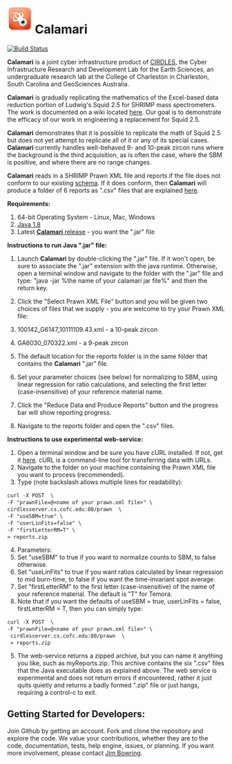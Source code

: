 ![logo](./app/src/main/resources/org/cirdles/calamari/squidoo-icon.png)Calamari
========

[![Build Status](https://travis-ci.org/bowring/Calamari.svg?branch=master)](https://travis-ci.org/bowring/Calamari)

**Calamari** is a joint cyber infrastructure product of [CIRDLES](http://cirdles.org),
the Cyber Infrastructure Research and Development Lab for the Earth Sciences,
an undergraduate research lab at the College of Charleston in Charleston, South Carolina and GeoSciences Australia.

**Calamari** is gradually replicating the mathematics of the Excel-based data reduction portion of Ludwig's Squid 2.5 for SHRIMP mass
spectrometers.  The work is documented on a wiki located [here](https://github.com/CIRDLES/ET_Redux/wiki/SHRIMP:-Intro).
Our goal is to demonstrate the efficacy of our work in engineering a replacement for Squid 2.5.

**Calamari** demonstrates that it is possible to replicate the math of Squid 2.5 but does not yet attempt to replicate all of it or
any of its special cases.  **Calamari** currently handles well-behaved 9- and 10-peak zircon runs where the background is the
third acquisition, as is often the case, where the SBM is positive, and where there are no range changes.

**Calamari** reads in a SHRIMP Prawn XML file and reports if the file does not conform to our
existing [schema](https://github.com/bowring/XSD/blob/master/SHRIMP/SHRIMP_PRAWN.xsd).  If it does conform, then
**Calamari** will produce a folder of 6 reports as ".csv" files that are explained [here]().

**Requirements:**  

1. 64-bit Operating System - Linux, Mac, Windows  
2. [Java 1.8](http://www.oracle.com/technetwork/java/javase/downloads/jre8-downloads-2133155.html)
3. Latest [**Calamari** release](https://github.com/bowring/Calamari/releases) - you want the ".jar" file  

**Instructions to run Java ".jar" file:**  

1. Launch **Calamari** by double-clicking the ".jar" file.  If it won't open, be sure to associate the ".jar" extension with
the java runtime.  Otherwise, open a terminal window and navigate to the folder with the ".jar" file and type:
"java -jar %the name of your calamari jar file%" and then the return key.  

2. Click the "Select Prawn XML File" button and you will be given two choices of files that we supply - you are welcome to try your
Prawn XML file:  
  1. 100142_G6147_10111109.43.xml - a 10-peak zircon  
  2. GA6030_070322.xml - a 9-peak zircon

3. The default location for the reports folder is in the same folder that contains the **Calamari** ".jar" file.  

4. Set your parameter choices (see below) for normalizing to SBM, using linear regression for ratio calculations, and selecting the first letter (case-insensitive) of your reference material name.  

5. Click the "Reduce Data and Produce Reports" button and the progress bar will show reporting progress.  

6. Navigate to the reports folder and open the ".csv" files.

**Instructions to use experimental web-service:**  

1. Open a terminal window and be sure you have cURL installed.  If not, get it [here](https://curl.haxx.se/download.html).  cURL is a command-line tool for transferring data with URLs.  
2. Navigate to the folder on your machine containing the Prawn XML file you want to process (recommended).  
3. Type (note backslash allows multiple lines for readability):
```
curl -X POST  \
-F "prawnFile=@<name of your prawn.xml file>" \
cirdlesserver.cs.cofc.edu:80/prawn  \
-F "useSBM=true" \
-F "userLinFits=false" \
-F "firstLetterRM=T" \
> reports.zip
```

4. Parameters:  
  1. Set "useSBM" to true if you want to normalize counts to SBM, to false otherwise.  
  2. Set "useLinFits" to true if you want ratios calculated by linear regression to mid burn-time, to false if you want the time-invariant spot average.
  3. Set "firstLetterRM" to the first letter (case-insensitive) of the name of your reference material.  The default is "T" for Temora.
  4. Note that if you want the defaults of useSBM = true, userLinFits = false, firstLetterRM = T, then you can simply type:
```
curl -X POST  \
-F "prawnFile=@<name of your prawn.xml file>" \
 cirdlesserver.cs.cofc.edu:80/prawn  \
 > reports.zip
```  

5. The web-service returns a zipped archive, but you can name it anything you like, such as myReports.zip.  This archive contains the six ".csv" files that the Java executable does as explained above.  The web service is experimental and does not return errors if encountered, rather it just quits quietly and returns a badly formed ".zip" file or just hangs, requiring a control-c to exit.



Getting Started for Developers:
---
Join Github by getting an account.  Fork and clone the repository and explore the code.  We value
your contributions, whether they are to the code, documentation, tests, help engine,
issues, or planning.  If you want more involvement, please contact
[Jim Bowring](mailto://bowringj@cofc.edu).
